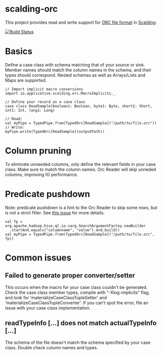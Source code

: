 scalding-orc
============

This project provides read and write support for [ORC file format](https://orc.apache.org/) in [Scalding](https://gihub.com/twitter/scalding/).

[![Build Status](https://travis-ci.org/applctv/scalding-orc.svg?branch=master)](https://travis-ci.org/applctv/scalding-orc)

# Basics
Define a case class with schema matching that of your source or sink. Member names should match the column names in the schema, and their types should correspond.
Nested schemas as well as Arrays/Lists and Maps are supported.

```
// Import implicit macro conversions
import io.applicative.scalding.orc.MacroImplicits._

// Define your record as a case class
case class ReadSample(boolean1: Boolean, byte1: Byte, short1: Short, int1: Int, long1: Long)

// Read:
val myPipe = TypedPipe.from(TypedOrc[ReadSample]("/path/to/file.orc"))
// Write:
myPipe.write(TypedOrc[ReadSample](outputPath))
```

# Column pruning
To eliminate unneeded columns, only define the relevant fields in your case class. Make sure to match the column names. Orc Reader will skip unneded columns, improving IO performance.

# Predicate pushdown

Note: predicate pushdown is a hint to the Orc Reader to skip some rows, but is not a strict filter. See [this issue](https://github.com/HotelsDotCom/corc/issues/12) for more details.

```
val fp = org.apache.hadoop.hive.ql.io.sarg.SearchArgumentFactoy.newBuilder
  .startAnd.equals("columnname", "value").end.build()
val myPipe = TypedPipe.from(TypedOrc[ReadSample]("/path/to/file.orc", fp))

```

# Common issues

## Failed to generate proper converter/setter

This occurs when the macro for your case class couldn't be generated. Check the case class member types, compile with "-Xlog-implicits" flag, and look for 'materializeCaseClassTupleSetter' and 'materializeCaseClassTupleConverter'. If you can't spot the error, file an issue with your case class implementation.

## readTypeInfo [...] does not match actualTypeInfo [...]

The schema of the file doesn't match the schema specified by your case class. Double check column names and types.
